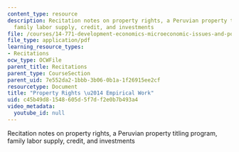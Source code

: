 ```yaml
---
content_type: resource
description: Recitation notes on property rights, a Peruvian property titling program,
  family labor supply, credit, and investments
file: /courses/14-771-development-economics-microeconomic-issues-and-policy-models-fall-2008/c45b49d81548605d5f7df2e0b7b493a4_rec11.pdf
file_type: application/pdf
learning_resource_types:
- Recitations
ocw_type: OCWFile
parent_title: Recitations
parent_type: CourseSection
parent_uid: 7e552da2-1bbb-3b06-0b1a-1f26915ee2cf
resourcetype: Document
title: "Property Rights \u2014 Empirical Work"
uid: c45b49d8-1548-605d-5f7d-f2e0b7b493a4
video_metadata:
  youtube_id: null
---
```

Recitation notes on property rights, a Peruvian property titling program, family labor supply, credit, and investments

